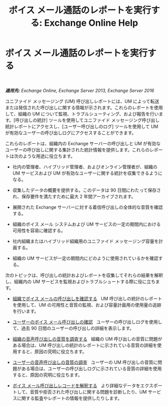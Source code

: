 ﻿---
title: 'ボイス メール通話のレポートを実行する: Exchange Online Help'
TOCTitle: ボイス メール通話のレポートを実行する
ms:assetid: 3a292d85-ce0f-4c15-b8f2-d1fc92965437
ms:mtpsurl: https://technet.microsoft.com/ja-jp/library/JJ659062(v=EXCHG.150)
ms:contentKeyID: 50555761
ms.date: 05/22/2018
mtps_version: v=EXCHG.150
ms.translationtype: HT
---

# ボイス メール通話のレポートを実行する

 

_**適用先:** Exchange Online, Exchange Server 2013, Exchange Server 2016_

ユニファイド メッセージング (UM) 呼び出しレポートには、UM によって転送または発信された呼び出しに関する情報が示されます。これらのレポートを使用して、組織の UM について監視、トラブルシューティング、および報告を行います。\[呼び出しの統計\] ツールを使用してユニファイド メッセージング呼び出し統計レポートにアクセスし、\[ユーザー呼び出しのログ\] ツールを使用して UM が有効なユーザーの呼び出しログにアクセスすることができます。

これらのレポートは、組織内の Exchange サーバーの呼び出しと UM が有効なユーザーの呼び出しに関する集計された統計情報を提供します。これらのレポートは次のような用途に役立ちます。

  - 社内の管理者、ハイブリッド管理者、およびオンライン管理者が、組織の UM サービスおよび UM が有効なユーザーに関する統計を収集できるようになる。

  - 収集したデータの概要を提供する。このデータは 90 日間にわたって保存され、保存要件を満たすために最大 2 年間アーカイブされます。

  - 展開された Exchange サーバーに対する着信呼び出しの全体的な音質を確認する。

  - 組織のボイス メール システムおよび UM サービスの一定の期間内における可用性を容易に確認する。

  - 社内組織またはハイブリッド組織用のユニファイド メッセージング容量を計画する。

  - 組織の UM サービスが一定の期間内にどのように使用されているかを確認する。

次のトピックは、呼び出しの統計およびレポートを収集してそれらの結果を解釈し、組織内の UM サービスを監視およびトラブルシュートする際に役に立ちます。

  - [組織でボイス メールの呼び出しを確認する](review-the-voice-mail-calls-in-your-organization-exchange-2013-help.md)   UM 呼び出しの統計のレポートを使用して、UM の可用性と音質の監視、および容量計画用の使用量の追跡を行います。

  - [ユーザーのボイス メール呼び出しの確認](review-the-voice-mail-calls-for-a-user-exchange-2013-help.md)   ユーザーの呼び出しログを使用して、過去 90 日間のユーザーの呼び出しの詳細を表示します。

  - [組織の音声呼び出しの音質を調査する](investigate-the-audio-quality-of-voice-calls-in-your-organization-exchange-2013-help.md)   組織の UM 呼び出しの音質に問題がある場合は、UM 呼び出しの統計のレポートに示されている音質の詳細を使用すると、原因の究明に役立ちます。

  - [ユーザーの音声呼び出しの音質の調査](investigate-the-audio-quality-of-voice-calls-for-a-user-exchange-2013-help.md)   ユーザーの UM 呼び出しの音質に問題がある場合は、ユーザーの呼び出しログに示されている音質の詳細を使用すると、原因の究明に役立ちます。

  - [ボイス メール呼び出しレコードを解釈する](interpret-voice-mail-call-records-exchange-2013-help.md)   より詳細なデータをエクスポートして、音質や拒否された呼び出しに関する問題を診断したり、UM サービスに関する監査やレポートの情報を提供したりします。

